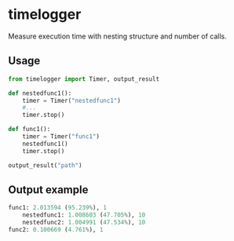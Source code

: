 
# timelogger
Measure execution time with nesting structure and number of calls.

## Usage
```py
from timelogger import Timer, output_result

def nestedfunc1():
    timer = Timer("nestedfunc1")
    #...
    timer.stop()

def func1():
    timer = Timer("func1")
    nestedfunc1()
    timer.stop()

output_result("path")
```

## Output example
```py
func1: 2.013594 (95.239%), 1
    nestedfunc1: 1.008603 (47.705%), 10
    nestedfunc2: 1.004991 (47.534%), 10
func2: 0.100669 (4.761%), 1
```